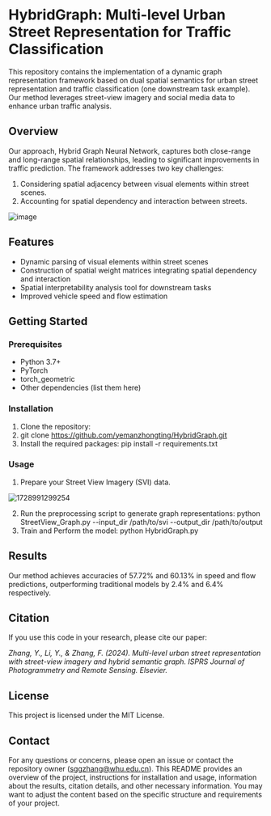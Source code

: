 # HybridGraph: Multi-level Urban Street Representation for Traffic Classification

This repository contains the implementation of a dynamic graph representation framework based on dual spatial semantics for urban street representation and traffic classification (one downstream task example). Our method leverages street-view imagery and social media data to enhance urban traffic analysis.

## Overview

Our approach, Hybrid Graph Neural Network, captures both close-range and long-range spatial relationships, leading to significant improvements in traffic prediction. The framework addresses two key challenges:

1. Considering spatial adjacency between visual elements within street scenes.
2. Accounting for spatial dependency and interaction between streets.

![image](https://github.com/user-attachments/assets/dc050c4c-690c-4615-bd0d-508041cb0137)

## Features

- Dynamic parsing of visual elements within street scenes
- Construction of spatial weight matrices integrating spatial dependency and interaction
- Spatial interpretability analysis tool for downstream tasks
- Improved vehicle speed and flow estimation

## Getting Started

### Prerequisites

- Python 3.7+
- PyTorch
- torch_geometric
- Other dependencies (list them here)

### Installation

1. Clone the repository:
2. git clone https://github.com/yemanzhongting/HybridGraph.git
3. Install the required packages:
pip install -r requirements.txt


### Usage

1. Prepare your Street View Imagery (SVI) data.
   
![1728991299254](https://github.com/user-attachments/assets/bf1cc478-e3a9-4515-a1ef-85ade57ee856)

2. Run the preprocessing script to generate graph representations:
python StreetView_Graph.py --input_dir /path/to/svi --output_dir /path/to/output
3. Train and  Perform the model: python HybridGraph.py


## Results

Our method achieves accuracies of 57.72% and 60.13% in speed and flow predictions, outperforming traditional models by 2.4% and 6.4% respectively.

## Citation

If you use this code in your research, please cite our paper:

*Zhang, Y., Li, Y., & Zhang, F. (2024). Multi-level urban street representation with street-view imagery and hybrid semantic graph. ISPRS Journal of Photogrammetry and Remote Sensing. Elsevier.*


## License

This project is licensed under the MIT License.


## Contact

For any questions or concerns, please open an issue or contact the repository owner (sggzhang@whu.edu.cn).
This README provides an overview of the project, instructions for installation and usage, information about the results, citation details, and other necessary information. You may want to adjust the content based on the specific structure and requirements of your project.
